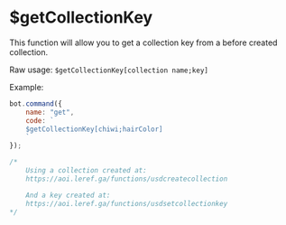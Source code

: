 # $getCollectionKey

This function will allow you to get a collection key from a before created collection.

Raw usage: `$getCollectionKey[collection name;key]`

Example:

```javascript
bot.command({
    name: "get",
    code: `
    $getCollectionKey[chiwi;hairColor]
    `
});

/*
    Using a collection created at: 
    https://aoi.leref.ga/functions/usdcreatecollection

    And a key created at:
    https://aoi.leref.ga/functions/usdsetcollectionkey
*/
```

